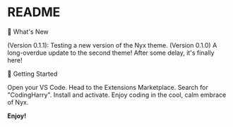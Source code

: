 # README

🌟 What's New

(Version 0.1.1):
Testing a new version of the Nyx theme.
(Version 0.1.0)
A long-overdue update to the second theme! After some delay, it's finally here!

🚀 Getting Started

Open your VS Code.
Head to the Extensions Marketplace.
Search for "CodingHarry".
Install and activate.
Enjoy coding in the cool, calm embrace of Nyx.

**Enjoy!**
